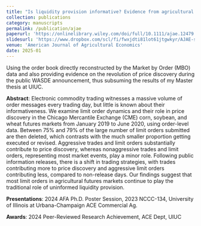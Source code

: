 ```yaml
---
title: "Is liquidity provision informative? Evidence from agricultural futures markets"
collection: publications
category: manuscripts
permalink: /publication/ajae
paperurl: 'https://onlinelibrary.wiley.com/doi/full/10.1111/ajae.12479'
slidesurl: 'https://www.dropbox.com/scl/fi/fwxjdti81lot61jtgwkyr/AJAE-slides.pdf?rlkey=op6t73upmgrb3duyye2esq8pu&dl=0'
venue: 'American Journal of Agricultural Economics'
date: 2025-01
---
```

Using the order book directly reconstructed by the Market by Order (MBO) data and also providing evidence on the revolution of price discovery during the public WASDE announcement, thus subsuming the results of my Master thesis at UIUC.

**Abstract**: Electronic commodity trading witnesses a massive volume of order messages every trading day, but little is known about their informativeness. We examine limit order dynamics and their role in price discovery in the Chicago Mercantile Exchange (CME) corn, soybean, and wheat futures markets from January 2019 to June 2020, using order-level data. Between 75% and 79% of the large number of limit orders submitted are then deleted, which contrasts with the much smaller proportion getting executed or revised. Aggressive trades and limit orders substantially contribute to price discovery, whereas nonaggressive trades and limit orders, representing most market events, play a minor role. Following public information releases, there is a shift in trading strategies, with trades contributing more to price discovery and aggressive limit orders contributing less, compared to non-release days. Our findings suggest that most limit orders in agricultural futures markets continue to play the traditional role of uninformed liquidity provision.

**Presentations**: 2024 AFA Ph.D. Poster Session, 2023 NCCC-134, University of Illinois at Urbana-Champaign ACE Commercial Ag.

**Awards**: 2024 Peer-Reviewed Research Achievement, ACE Dept, UIUC
